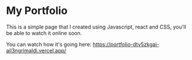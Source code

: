 # My Portfolio
This is a simple page that I created using Javascript, react and CSS, you'll be able to watch it online soon.

You can watch how it's going here: https://portfolio-dtv5zkgai-ail3ngrimaldi.vercel.app/
